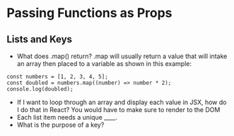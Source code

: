 # Passing Functions as Props

## Lists and Keys
- What does .map() return?
.map will usually return a value that will intake an array then placed to a variable as shown in this example:
```
const numbers = [1, 2, 3, 4, 5];
const doubled = numbers.map((number) => number * 2);
console.log(doubled);
```

- If I want to loop through an array and display each value in JSX, how do I do that in React?
You would have to make sure to render to the DOM 
- Each list item needs a unique ____.
- What is the purpose of a key?
